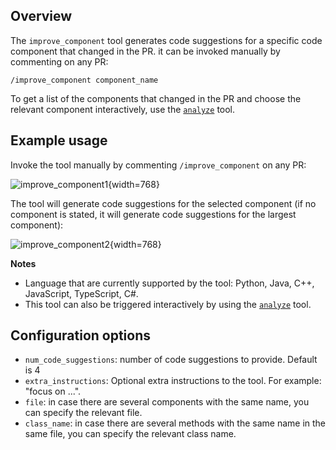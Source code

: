 ## Overview
The `improve_component` tool generates code suggestions for a specific code component that changed in the PR.
it can be invoked manually by commenting on any PR:
```
/improve_component component_name
```

To get a list of the components that changed in the PR and choose the relevant component interactively, use the [`analyze`](./analyze.md) tool.


## Example usage

Invoke the tool manually by commenting `/improve_component` on any PR:

![improve_component1](https://codium.ai/images/ai_pr_agent/improve_component1.png){width=768}

The tool will generate code suggestions for the selected component (if no component is stated, it will generate code suggestions for the largest component):

![improve_component2](https://codium.ai/images/ai_pr_agent/improve_component2.png){width=768}

**Notes**
- Language that are currently supported by the tool: Python, Java, C++, JavaScript, TypeScript, C#.
- This tool can also be triggered interactively by using the [`analyze`](./analyze.md) tool.

## Configuration options
- `num_code_suggestions`: number of code suggestions to provide. Default is 4
- `extra_instructions`: Optional extra instructions to the tool. For example: "focus on ...".
- `file`: in case there are several components with the same name, you can specify the relevant file.
- `class_name`: in case there are several methods with the same name in the same file, you can specify the relevant class name.